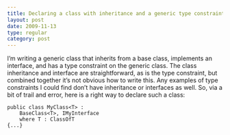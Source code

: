```yaml
---
title: Declaring a class with inheritance and a generic type constraint in C#
layout: post
date: 2009-11-13
type: regular
category: post
---
```


I’m writing a generic class that inherits from a base class, implements an interface, and has a type constraint on the generic class. The class inheritance and interface are straightforward, as is the type constraint, but combined together it’s not obvious how to write this. Any examples of type constraints I could find don’t have inheritance or interfaces as well. So, via a bit of trail and error, here is a right way to declare such a class:

	public class MyClass<T> :
	    BaseClass<T>, IMyInterface
	    where T : ClassOfT
	{...}
